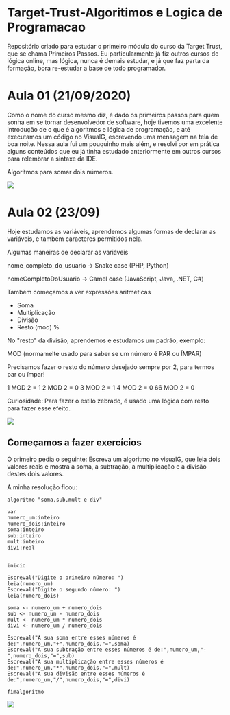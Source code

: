 # Target-Trust-Algoritimos e Logica de Programacao
 Repositório criado para estudar o primeiro módulo do curso da Target Trust, que se chama Primeiros Passos.
 Eu particularmente já fiz outros cursos de lógica online, mas lógica, nunca é demais estudar, e já que faz parta da formação, bora re-estudar a base de todo programador.

# Aula 01 (21/09/2020)
Como o nome do curso mesmo diz, é dado os primeiros passos para quem sonha em se tornar desenvolvedor de software, hoje tivemos uma excelente introdução de o que é algoritmos e lógica de programação, e até executamos um código no VisualG, escrevendo uma mensagem na tela de boa noite. 
Nessa aula fui um pouquinho mais além, e resolvi por em prática alguns conteúdos que eu já tinha estudado anteriormente em outros cursos para relembrar a sintaxe da IDE. 

Algoritmos para somar dois números.

![](https://cdn.discordapp.com/attachments/757772173828947988/757772317353967666/3da41abe-d2bf-4559-9d1d-bdf08f1c1569.png)

# Aula 02 (23/09)
Hoje estudamos as variáveis, aprendemos algumas formas de declarar as variáveis, e também caracteres permitidos nela.

Algumas maneiras de declarar as variáveis

nome_completo_do_usuario -> Snake case
(PHP, Python)

nomeCompletoDoUsuario -> Camel case
(JavaScript, Java, .NET, C#)

Também começamos a ver expressões aritméticas

- Soma
- Multiplicação
- Divisão 
- Resto (mod) %

No "resto" da divisão, aprendemos e estudamos um padrão, exemplo:

MOD (normamelte usado para saber se um número é PAR ou ÍMPAR)

Precisamos fazer o resto do número desejado sempre por 2, para termos par ou ímpar!

1 MOD 2 = 1
2 MOD 2 = 0
3 MOD 2 = 1
4 MOD 2 = 0
66 MOD 2 = 0


Curiosidade:
Para fazer o estilo zebrado, é usado uma lógica com resto para fazer esse efeito.

![](https://miro.medium.com/max/700/1*B8ss0wl-5kDyNonX5u-SFw.jpeg)

## Começamos a fazer exercícios 

O primeiro pedia o seguinte: Escreva um algoritmo no visualG, que leia dois valores reais e mostra a soma, a subtração, a multiplicação e a divisão destes dois valores.

A minha resolução ficou: 

```
algoritmo "soma,sub,mult e div"

var
numero_um:inteiro
numero_dois:inteiro
soma:inteiro
sub:inteiro
mult:inteiro
divi:real


inicio

Escreval("Digite o primeiro número: ")
leia(numero_um)
Escreval("Digite o segundo número: ")
leia(numero_dois)

soma <- numero_um + numero_dois
sub <- numero_um - numero_dois
mult <- numero_um * numero_dois
divi <- numero_um / numero_dois

Escreval("A sua soma entre esses números é de:",numero_um,"+",numero_dois,"=",soma)
Escreval("A sua subtração entre esses números é de:",numero_um,"-",numero_dois,"=",sub)
Escreval("A sua multiplicação entre esses números é de:",numero_um,"*",numero_dois,"=",mult)
Escreval("A sua divisão entre esses números é de:",numero_um,"/",numero_dois,"=",divi)

fimalgoritmo
```

![](https://cdn.discordapp.com/attachments/757772173828947988/758494152123744266/Screenshot_1.png)